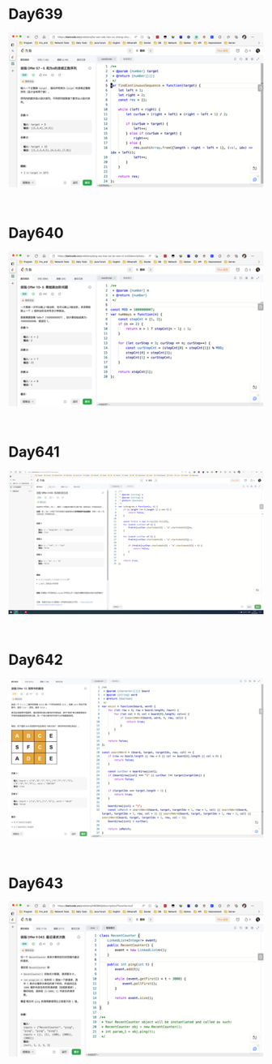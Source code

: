 # Day639

![day639](2304img.assets/day639.png)

&nbsp;

# Day640

![day640](2304img.assets/day640.png)

&nbsp;

# Day641

![day641](2304img.assets/day641.png)

&nbsp;

# Day642

![day642](2304img.assets/day642.png)

&nbsp;

# Day643

![day643](2304img.assets/day643.png)
